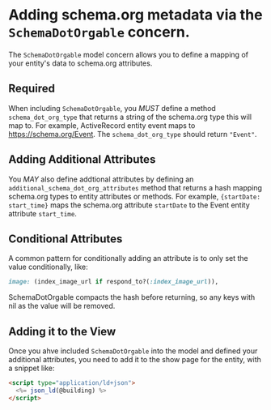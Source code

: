# Adding schema.org metadata via the `SchemaDotOrgable` concern.

The `SchemaDotOrgable` model concern allows you to define a mapping of your entity's data to schema.org attributes.

## Required 
When including `SchemaDotOrgable`, you *MUST* define a method `schema_dot_org_type` that returns a string of the schema.org type this will map to. For example, ActiveRecord entity event maps to https://schema.org/Event. The `schema_dot_org_type` should return `"Event"`.


## Adding Additional Attributes
You *MAY* also define addtional attributes by defining an `additional_schema_dot_org_attributes` method that returns a hash mapping schema.org types  to entity attributes or methods. For example, `{startDate: start_time}` maps the schema.org attribute `startDate` to the Event entity attribute `start_time`.

## Conditional Attributes
A common pattern for conditionally adding an attribute is to only set the value conditionally, like:
```ruby
image: (index_image_url if respond_to?(:index_image_url)),
```
SchemaDotOrgable compacts the hash before returning, so any keys with nil as the value will be removed.

## Adding it to the View

Once you ahve included `SchemaDotOrgable` into the model and defined your additional attributes, you need to add it to the show page for the entity, with a snippet like:
```html
<script type="application/ld+json">
  <%= json_ld(@building) %>
</script>
```